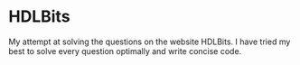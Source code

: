 # HDLBits
My attempt at solving the questions on the website HDLBits. I have tried my best to solve every question optimally and write concise code.
